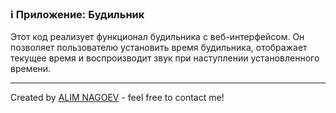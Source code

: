 ### ℹ️ Приложение: Будильник

Этот код реализует функционал будильника с веб-интерфейсом.
Он позволяет пользователю установить время будильника, отображает текущее время
и воспроизводит звук при наступлении установленного времени.

-----
Created by [ALIM NAGOEV](https://github.com/nagoev-id) - feel free to contact me!

